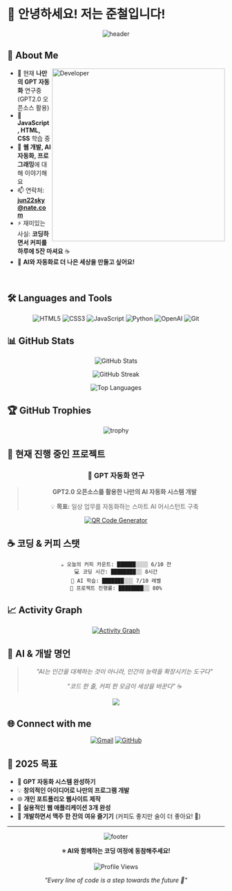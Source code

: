 # 👋 안녕하세요! 저는 준철입니다!

<div align="center">
  
![header](https://capsule-render.vercel.app/api?type=waving&color=gradient&height=200&section=header&text=Welcome%20to%20My%20GitHub!&fontSize=70&fontAlignY=35&animation=twinkling&fontColor=white)

</div>

## 🚀 About Me

<img align="right" alt="Developer" width="400" src="https://media.giphy.com/media/26tn33aiTi1jkl6H6/giphy.gif">

- 🔭 현재 **나만의 GPT 자동화** 연구중 (GPT2.0 오픈소스 활용)
- 🌱 **JavaScript, HTML, CSS** 학습 중
- 💬 **웹 개발, AI 자동화, 프로그래밍**에 대해 이야기해요
- 📫 연락처: **jun22sky@nate.com**
- ⚡ 재미있는 사실: **코딩하면서 커피를 하루에 5잔 마셔요** ☕
- 🤖 **AI와 자동화로 더 나은 세상을 만들고 싶어요!**

<br clear="both"/>

## 🛠️ Languages and Tools

<div align="center">

![HTML5](https://img.shields.io/badge/html5-%23E34F26.svg?style=for-the-badge&logo=html5&logoColor=white)
![CSS3](https://img.shields.io/badge/css3-%231572B6.svg?style=for-the-badge&logo=css3&logoColor=white)
![JavaScript](https://img.shields.io/badge/javascript-%23323330.svg?style=for-the-badge&logo=javascript&logoColor=%23F7DF1E)
![Python](https://img.shields.io/badge/python-3670A0?style=for-the-badge&logo=python&logoColor=ffdd54)
![OpenAI](https://img.shields.io/badge/OpenAI-74aa9c?style=for-the-badge&logo=openai&logoColor=white)
![Git](https://img.shields.io/badge/git-%23F05033.svg?style=for-the-badge&logo=git&logoColor=white)

</div>

## 📊 GitHub Stats

<div align="center">
  
![GitHub Stats](https://github-readme-stats.vercel.app/api?username=junetapa-juncheol&theme=radical&hide_border=false&include_all_commits=true&count_private=false)

![GitHub Streak](https://github-readme-streak-stats.herokuapp.com/?user=junetapa-juncheol&theme=radical&hide_border=false)

![Top Languages](https://github-readme-stats.vercel.app/api/top-langs/?username=junetapa-juncheol&theme=radical&hide_border=false&include_all_commits=true&count_private=false&layout=compact)

</div>

## 🏆 GitHub Trophies
<div align="center">
  
![trophy](https://github-profile-trophy.vercel.app/?username=junetapa-juncheol&theme=radical&no-frame=false&no-bg=false&margin-w=4)

</div>

## 🤖 현재 진행 중인 프로젝트

<div align="center">

### 🧠 GPT 자동화 연구
> **GPT2.0 오픈소스를 활용한 나만의 AI 자동화 시스템 개발**
> 
> 💡 **목표:** 일상 업무를 자동화하는 스마트 AI 어시스턴트 구축

[![QR Code Generator](https://github-readme-stats.vercel.app/api/pin/?username=junetapa-juncheol&repo=QR-Code-Generator&theme=radical)](https://github.com/junetapa-juncheol/QR-Code-Generator)

</div>

## ☕ 코딩 & 커피 스탯

<div align="center">

```text
☕ 오늘의 커피 카운트: ██████░░░░ 6/10 잔
💻 코딩 시간: ████████░░ 8시간
🤖 AI 학습: ███████░░░ 7/10 레벨
🚀 프로젝트 진행률: ████████░░ 80%
```

</div>

## 📈 Activity Graph
<div align="center">
  
[![Activity Graph](https://github-readme-activity-graph.vercel.app/graph?username=junetapa-juncheol&theme=react-dark)](https://github.com/ashutosh00710/github-readme-activity-graph)

</div>

## 💭 AI & 개발 명언

<div align="center">
  
> *"AI는 인간을 대체하는 것이 아니라, 인간의 능력을 확장시키는 도구다"*
> 
> *"코드 한 줄, 커피 한 모금이 세상을 바꾼다"* ☕

![](https://quotes-github-readme.vercel.app/api?type=horizontal&theme=radical)

</div>

## 🌐 Connect with me

<div align="center">

[![Gmail](https://img.shields.io/badge/Gmail-D14836?style=for-the-badge&logo=gmail&logoColor=white)](mailto:jun22sky@nate.com)
[![GitHub](https://img.shields.io/badge/github-%23121011.svg?style=for-the-badge&logo=github&logoColor=white)](https://github.com/junetapa-juncheol)

</div>

## 🎯 2025 목표

- 🤖 **GPT 자동화 시스템 완성하기**
- 💡 **창의적인 아이디어로 나만의 프로그램 개발**
- 🌐 **개인 포트폴리오 웹사이트 제작**
- 📱 **실용적인 웹 애플리케이션 3개 완성**
- 🍺 **개발하면서 맥주 한 잔의 여유 즐기기** (커피도 좋지만 술이 더 좋아요! 🍻)

---

<div align="center">
  
![footer](https://capsule-render.vercel.app/api?type=waving&color=gradient&height=100&section=footer)

**⭐️ AI와 함께하는 코딩 여정에 동참해주세요!**

![Profile Views](https://komarev.com/ghpvc/?username=junetapa-juncheol&color=brightgreen)

*"Every line of code is a step towards the future 🚀"*

</div>
